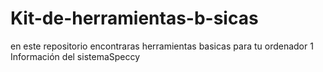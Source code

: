 # Kit-de-herramientas-b-sicas
en este repositorio encontraras herramientas basicas para tu ordenador
1 Información del sistemaSpeccy
